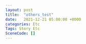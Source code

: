 ```yaml
---
layout: post
title:  "others_test"
date:   2021-12-21 05:00:00 +0000
categories: Etc
Tags: Story Etc
SceneCode: []
---
```

